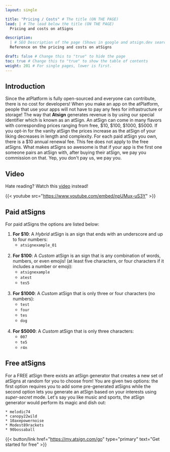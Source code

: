 ```yaml
---
layout: single

title: "Pricing / Costs" # The title (ON THE PAGE)
lead: | # The lead below the title (ON THE PAGE)
  Pricing and costs on atSigns

description:
  | # SEO Description of the page (Shows in google and atsign.dev search)
  Reference on the pricing and costs on atSigns

draft: false # Change this to "true" to hide the page
toc: true # Change this to "true" to show the table of contents
weight: 201 # For single pages, lower is first.
---
```


## Introduction

Since the atPlatform is fully open-sourced and everyone can contribute, there is no cost for developers! When you make an app on the atPlatform, people that use your apps will not have to pay any fees for infrastructure or storage! The way that **Atsign** generates revenue is by using our special identifier which is known as an atSign. An atSign can come in many flavors with corresponding prices ranging from free, $10, $100, $1000, $5000. If you opt-in for the vanity atSign the prices increase as the atSign of your liking decreases in length and complexity. For each paid atSign you own, there is a $10 annual renewal fee. This fee does not apply to the free atSigns. What makes atSigns so awesome is that if your app is the first one someone pairs an atSign with, after buying their atSign, we pay you commission on that. Yep, you don't pay us, we pay you.

## Video

Hate reading? Watch this [video](https://www.youtube.com/watch?v=npUMux-uS3Y) instead!

{{< youtube src="https://www.youtube.com/embed/npUMux-uS3Y" >}}

## Paid atSigns

For paid atSigns the options are listed below:

1. **For $10**: A _Hybrid_ atSign is an sign that ends with an underscore and up to four numbers:
   - `atsignexample_01`  
     <br />
2. **For $100**: A _Custom_ atSign is an sign that is any combination of words, numbers, or even emojis! (at least five characters, or four characters if it includes a number or emoji):
   - `atsignexample`
   - `atest`
   - `tes5`  
     <br />
3. **For $1000**: A _Custom_ atSign that is only three or four characters (no numbers):
   - `test`
   - `four`
   - `tes`
   - `dog`  
     <br />
4. **For $5000**: A _Custom_ atSign that is only three characters:
   - `007`
   - `te5`
   - `r4n` <br />

## Free atSigns

For a FREE atSign there exists an atSign generator that creates a new set of atSigns at random for you to choose from! You are given two options: the first option requires you to add some pre-generated atSigns while the second option lets you generate an atSign based on your interests using _super-secret_ mode. Let's say you like music and sports, the atSign generator would perform its magic and dish out:

    * melodic74
    * canopy22wild
    * 10axepowernoise
    * Modest89rackets
    * 90bossaball

{{< button/link href="https://my.atsign.com/go" type="primary" text="Get started for free" >}}
